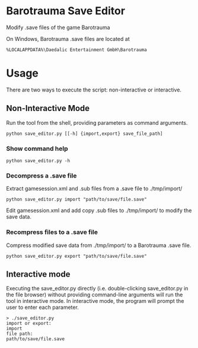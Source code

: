 # Barotrauma Save Editor
Modify .save files of the game Barotrauma

On Windows, Barotrauma .save files are located at

    %LOCALAPPDATA%\Daedalic Entertainment GmbH\Barotrauma

# Usage
There are two ways to execute the script: non-interactive or interactive. 

## Non-Interactive Mode
Run the tool from the shell, providing parameters as command arguments.

    python save_editor.py [[-h] {import,export} save_file_path]

### Show command help
    python save_editor.py -h

### Decompress a .save file
Extract gamesession.xml and .sub files from a .save file to ./tmp/import/

    python save_editor.py import "path/to/save/file.save"

Edit gamesession.xml and add copy .sub files to ./tmp/import/ to modify the save data.

### Recompress files to a .save file
Compress modified save data from ./tmp/import/ to a Barotrauma .save file.

    python save_editor.py export "path/to/save/file.save"

## Interactive mode
Executing the save_editor.py directly (i.e. double-clicking save_editor.py in the file browser) without providing command-line arguments will run the tool in interactive mode.
In interactive mode, the program will prompt the user to enter each parameter.

    > ./save_editor.py
    import or export:
    import
    file path:
    path/to/save/file.save
